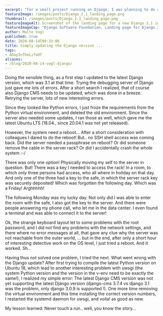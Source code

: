 ```yaml
---
excerpt: "For a small project running on Django, I was planning to do a tiny upgrade. Just changing from Django 2 to Django 3... What could possibly go wrong!"
featureImage: /images/posts/Django_2.1_landing_page.png
thumbnail: /images/posts/Django_2.1_landing_page.png
featureImageAlt: Screenshot of the landing page for a new Django 2.1 install
featureImageCap: "Django Software Foundation, Landing page for Django 2.1"
author: Malte Vogl
published: true
date: 2020-08-14T09:33:00
title: Simply updating the Django version ...
tags: 
- ADayInTheLifeOf
aliases:
- /blog/2020-08-14-vogl-django/
---
```


Doing the sensible thing, as a first step I updated to the latest Django version, which was 3.1 at that time. Trying the debugging server of Django just gave me lots of errors. After a short search I realized, that of course also Django CMS needs to be updated, which was done in a breeze. Retrying the server, lots of new interesting errors.

Since they looked like Python errors, I just froze the requirements from the Python virtual environment, and deleted the old environment. Since the server also needed some updates, I ran those as well, which gave me the latest Ubuntu LTS (18.04., since 20.04.1 was not yet released).

However, the system need a reboot... After a short consideration with colleagues I dared to do the reboot! But.. no SSH shell access was coming back. Did the server needed a passphrase on reboot? Or did someone remove the cable in the server rack? Or did I accidentally crash the whole system :-/

There was only one option! Physically moving my self to the server in question. But! There was a key I needed to access the rack! In a room, to which only three persons had access, who all where in holiday on that day. And only one of the three had a key to the safe, in which the server rack key was securely deposited! Which was forgotten the following day. Which was a Friday! Arghhhhh!

The following Monday was my lucky day. Not only did I was able to enter the room with the safe, I also got the key to the server. And there were people answering my phone call, who let me in the data center. I even found a terminal and was able to connect it to the server!

Ok, the strange keyboard layout let to some problems with the root password, and I did not find any problems with the network settings, and there where no error messages at all, that gave any clue why the server was not reachable from the outer world, ... but in the end, after only a short hour of interesting detective work on the OS level, I just tried a reboot. And it worked. Sh..

Having thus not solved one problem, I tried the next. What went wrong with the Django update? After first trying to compile the latest Python version on Ubuntu 18, which lead to another interesting problem with uwsgi (the system Python version and the version in the v-env need to be exactly the same!), I realized my simple error: The latest Django CMS version was not yet supporting the latest Django version (django-cms 3.7.4 vs django 3.1 was the problem, only django 3.0.9 is supported !). One more time removing the virtual environment and this time installing the correct version numbers, I restarted the systemd daemon for uwsgi, and voila! as good as new.

My lesson learned: Never touch a run.. well, you know the story...
